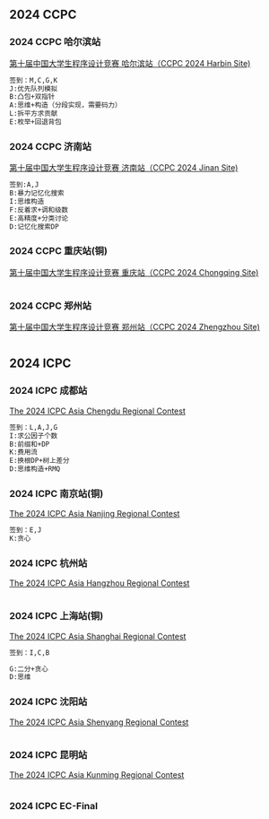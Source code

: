 ## 2024 CCPC

### 2024 CCPC 哈尔滨站

[第十届中国大学生程序设计竞赛 哈尔滨站（CCPC 2024 Harbin Site)](https://contest.ucup.ac/contest/1817)

```markdown
签到：M,C,G,K
J:优先队列模拟
B:凸包+双指针
A:思维+构造（分段实现，需要码力）
L:拆平方求贡献
E:枚举+回退背包
```

### 2024 CCPC 济南站

[第十届中国大学生程序设计竞赛 济南站（CCPC 2024 Jinan Site)](https://contest.ucup.ac/contest/1843)

```markdown
签到:A,J
B:暴力记忆化搜索
I:思维构造
F:反着求+调和级数
E:高精度+分类讨论
D:记忆化搜索DP
```

### 2024 CCPC 重庆站(铜)

[第十届中国大学生程序设计竞赛 重庆站（CCPC 2024 Chongqing Site)](https://qoj.ac/contest/1840)

```markdown

```

### 2024 CCPC 郑州站

[第十届中国大学生程序设计竞赛 郑州站（CCPC 2024 Zhengzhou Site)](https://contest.ucup.ac/contest/1817)

```markdown

```

## 2024 ICPC

### 2024 ICPC 成都站

[The 2024 ICPC Asia Chengdu Regional Contest](https://contest.ucup.ac/contest/1821)

```markdown
签到：L,A,J,G
I:求公因子个数
B:前缀和+DP
K:费用流
E:换根DP+树上差分
D:思维构造+RMQ
```

### 2024 ICPC 南京站(铜)

[The 2024 ICPC Asia Nanjing Regional Contest](https://contest.ucup.ac/contest/1828)

```markdown
签到：E,J
K:贪心
```

### 2024 ICPC 杭州站

[The 2024 ICPC Asia Hangzhou Regional Contest](https://contest.ucup.ac/contest/1828)

```markdown

```

### 2024 ICPC 上海站(铜)

[The 2024 ICPC Asia Shanghai Regional Contest](https://contest.ucup.ac/contest/1828)

```markdown
签到：I,C,B

G:二分+贪心
D:思维
```

### 2024 ICPC 沈阳站

[The 2024 ICPC Asia Shenyang Regional Contest](https://contest.ucup.ac/contest/1828)

```markdown

```

### 2024 ICPC 昆明站

[The 2024 ICPC Asia Kunming Regional Contest](https://contest.ucup.ac/contest/1828)

```markdown

```

### 2024 ICPC EC-Final

```markdown

```
